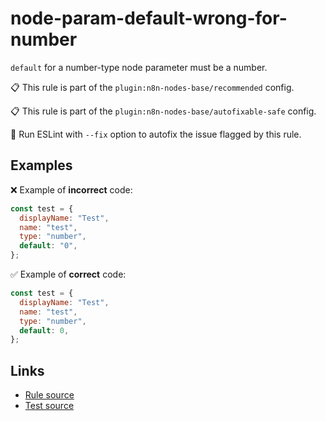 [//]: # "File generated from a template. Do not edit this file directly."

# node-param-default-wrong-for-number

`default` for a number-type node parameter must be a number.

📋 This rule is part of the `plugin:n8n-nodes-base/recommended` config.

📋 This rule is part of the `plugin:n8n-nodes-base/autofixable-safe` config.

🔧 Run ESLint with `--fix` option to autofix the issue flagged by this rule.

## Examples

❌ Example of **incorrect** code:

```js
const test = {
  displayName: "Test",
  name: "test",
  type: "number",
  default: "0",
};
```

✅ Example of **correct** code:

```js
const test = {
  displayName: "Test",
  name: "test",
  type: "number",
  default: 0,
};
```

## Links

- [Rule source](../../lib/rules/node-param-default-wrong-for-number.ts)
- [Test source](../../tests/node-param-default-wrong-for-number.test.ts)
